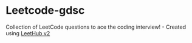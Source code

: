 # Leetcode-gdsc
Collection of LeetCode questions to ace the coding interview! - Created using [LeetHub v2](https://github.com/arunbhardwaj/LeetHub-2.0)

